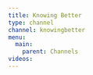 ```yaml
---
title: Knowing Better
type: channel
channel: knowingbetter
menu:
  main:
    parent: Channels
videos:
---
```

